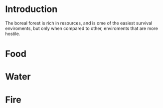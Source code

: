 # Introduction #

The boreal forest is rich in resources, and is ome of the easiest survival enviroments, but only when compared to other, enviroments that are more hostile. 

# Food #

# Water #

# Fire #